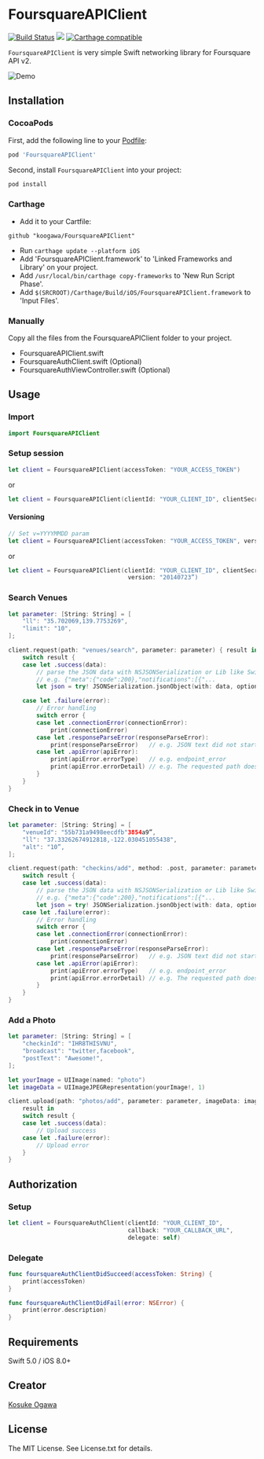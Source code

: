 # FoursquareAPIClient

[![Build Status](https://app.bitrise.io/app/b220011d79899255.svg?token=Qq5QKCXCQgLZdEHECb1jOQ&branch=master)](https://www.bitrise.io/app/b220011d79899255)
![](https://img.shields.io/cocoapods/v/FoursquareAPIClient.svg?style=flat)
[![Carthage compatible](https://img.shields.io/badge/Carthage-compatible-4BC51D.svg?style=flat)](https://github.com/koogawa/FoursquareAPIClient)

`FoursquareAPIClient` is very simple Swift networking library for Foursquare API v2.

![Demo](./screen.png)

## Installation

### CocoaPods

First, add the following line to your [Podfile](http://guides.cocoapods.org/using/using-cocoapods.html):

```ruby
pod 'FoursquareAPIClient'
```

Second, install `FoursquareAPIClient` into your project:

```ruby
pod install
```

### Carthage

- Add it to your Cartfile:
```
github "koogawa/FoursquareAPIClient"
```
- Run `carthage update --platform iOS`
- Add 'FoursquareAPIClient.framework' to 'Linked Frameworks and Library' on your project.
- Add `/usr/local/bin/carthage copy-frameworks` to 'New Run Script Phase'.
- Add `$(SRCROOT)/Carthage/Build/iOS/FoursquareAPIClient.framework` to 'Input Files'.

### Manually

Copy all the files from the FoursquareAPIClient folder to your project.

* FoursquareAPIClient.swift
* FoursquareAuthClient.swift (Optional)
* FoursquareAuthViewController.swift (Optional)

## Usage

### Import

```swift
import FoursquareAPIClient
```

### Setup session

```swift
let client = FoursquareAPIClient(accessToken: "YOUR_ACCESS_TOKEN")
```

or

```swift
let client = FoursquareAPIClient(clientId: "YOUR_CLIENT_ID", clientSecret: "YOUR_CLIENT_SECRET")
```

#### Versioning

```swift
// Set v=YYYYMMDD param
let client = FoursquareAPIClient(accessToken: "YOUR_ACCESS_TOKEN", version: "20140723")
```

or

```swift
let client = FoursquareAPIClient(clientId: "YOUR_CLIENT_ID", clientSecret: "YOUR_CLIENT_SECRET”,
                                  version: "20140723”)
```

### Search Venues

```swift
let parameter: [String: String] = [
    "ll": "35.702069,139.7753269",
    "limit": "10",
];

client.request(path: "venues/search", parameter: parameter) { result in
    switch result {
    case let .success(data):
        // parse the JSON data with NSJSONSerialization or Lib like SwiftyJson
        // e.g. {"meta":{"code":200},"notifications":[{"...
        let json = try! JSONSerialization.jsonObject(with: data, options: [])

    case let .failure(error):
        // Error handling
        switch error {
        case let .connectionError(connectionError):
            print(connectionError)
        case let .responseParseError(responseParseError):
            print(responseParseError)   // e.g. JSON text did not start with array or object and option to allow fragments not set.
        case let .apiError(apiError):
            print(apiError.errorType)   // e.g. endpoint_error
            print(apiError.errorDetail) // e.g. The requested path does not exist.
        }
    }
}
```

### Check in to Venue

```swift
let parameter: [String: String] = [
    "venueId": "55b731a9498eecdfb"3854a9”,
    "ll": "37.33262674912818,-122.030451055438",
    "alt": "10”,
];

client.request(path: "checkins/add", method: .post, parameter: parameter) { result in
    switch result {
    case let .success(data):
        // parse the JSON data with NSJSONSerialization or Lib like SwiftyJson
        // e.g. {"meta":{"code":200},"notifications":[{"...
        let json = try! JSONSerialization.jsonObject(with: data, options: [])
    case let .failure(error):
        // Error handling
        switch error {
        case let .connectionError(connectionError):
            print(connectionError)
        case let .responseParseError(responseParseError):
            print(responseParseError)   // e.g. JSON text did not start with array or object and option to allow fragments not set.
        case let .apiError(apiError):
            print(apiError.errorType)   // e.g. endpoint_error
            print(apiError.errorDetail) // e.g. The requested path does not exist.
        }
    }
}
```

### Add a Photo

```swift
let parameter: [String: String] = [
    "checkinId": "IHR8THISVNU",
    "broadcast": "twitter,facebook",
    "postText": "Awesome!",
];

let yourImage = UIImage(named: "photo")
let imageData = UIImageJPEGRepresentation(yourImage!, 1)

client.upload(path: "photos/add", parameter: parameter, imageData: imageData!) {
    result in
    switch result {
    case let .success(data):
        // Upload success
    case let .failure(error):
        // Upload error
    }
}
```

## Authorization

### Setup

```swift
let client = FoursquareAuthClient(clientId: "YOUR_CLIENT_ID",
                                  callback: "YOUR_CALLBACK_URL",
                                  delegate: self)
```

### Delegate

```swift
func foursquareAuthClientDidSucceed(accessToken: String) {
    print(accessToken)
}

func foursquareAuthClientDidFail(error: NSError) {
    print(error.description)
}
```


## Requirements

Swift 5.0 / iOS 8.0+

## Creator

[Kosuke Ogawa](http://www.twitter.com/koogawa)

## License

The MIT License. See License.txt for details.


